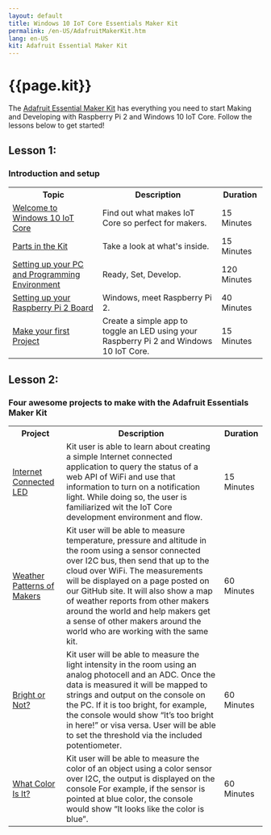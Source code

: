 ```yaml
---
layout: default
title: Windows 10 IoT Core Essentials Maker Kit
permalink: /en-US/AdafruitMakerKit.htm
lang: en-US
kit: Adafruit Essential Maker Kit
---
```

<h1 class="maker-kit section-heading">{{page.kit}}</h1>

<p>The <a target="_blank" href="http://adafruit.com/windows10iotpi2">Adafruit Essential Maker Kit</a> has everything you need to start Making and Developing with Raspberry Pi 2 and Windows 10 IoT Core. Follow the lessons below to get started! </p>

<div>
  <h2 class="maker-kit">Lesson 1: </h2>
  <h3 class="maker-kit">Introduction and setup</h3>
  <table class="table table-striped maker-kit">
    <tr>
      <th class="standardTH">Topic</th>
      <th class="standardTH">Description</th>
      <th>Duration</th>
    </tr>
    <tr>
      <td><a href="{{site.baseurl}}/{{page.lang}}/win10/AdafruitWelcome.htm">Welcome to Windows 10 IoT Core</a></td>
      <td>Find out what makes IoT Core so perfect for makers.</td>
      <td>15 Minutes</td>
    </tr>
    <tr>
      <td><a href="{{site.baseurl}}/{{page.lang}}/AdafruitKitContents.htm">Parts in the Kit</a></td>
      <td>Take a look at what's inside.</td>
      <td>15 Minutes</td>
    </tr>
    <tr>
      <td><a href="{{site.baseurl}}/{{page.lang}}/win10/KitSetupPCRPI.htm"> Setting up your PC and Programming Environment</a></td>
      <td>Ready, Set, Develop.</td>
      <td>120 Minutes</td>
    </tr>
    <tr>
      <td><a href="{{site.baseurl}}/{{page.lang}}/win10/KitSetupRPI.htm">Setting up your Raspberry Pi 2 Board</a></td>
      <td>Windows, meet Raspberry Pi 2.</td>
      <td>40 Minutes</td>
    </tr>
     <tr>
      <td><a href="{{site.baseurl}}/{{page.lang}}/win10/samples/KitBlinky.htm">Make your first Project</a></td>
      <td>Create a simple app to toggle an LED using your Raspberry Pi 2 and Windows 10 IoT Core.</td>
      <td>15 Minutes</td>
    </tr>
  </table>
</div>

<div>
  <h2 id="lessonTwo" class="maker-kit">Lesson 2: </h2>
  <h3 class="maker-kit">Four awesome projects to make with the Adafruit Essentials Maker Kit</h3>

  <table class="table table-striped maker-kit">
    <tr>
      <th class="standardTH">Project</th>
      <th class="standardTH">Description</th>
      <th>Duration</th>
    </tr>
    <tr>
      <td><a target="_blank" href="https://www.hackster.io/windowsiot/internet-connected-led">Internet Connected LED</a></td>
      <td>Kit user is able to learn about creating a simple Internet connected application to query the status of a web API of WiFi and use that information to turn on a notification light. While doing so, the user is familiarized wit the IoT Core development environment and flow.</td>
      <td>15 Minutes</td>
    </tr>
    <tr>
      <td><a target="_blank" href="https://www.hackster.io/windowsiot/weather-patterns-of-makers">Weather Patterns of Makers</a></td>
      <td>Kit user will be able to measure temperature, pressure and altitude in the room using a sensor connected over I2C bus, then send that up to the cloud over WiFi.  The measurements will be displayed on a page posted on our GitHub site.  It will also show a map of weather reports from other makers around the world and help makers get a sense of other makers around the world who are working with the same kit.</td>
      <td>60 Minutes</td>
    </tr>
    <tr>
      <td><a target="_blank" href="https://www.hackster.io/windowsiot/bright-or-not">Bright or Not?</a></td>
      <td>Kit user will be able to measure the light intensity in the room using an analog photocell and an ADC. Once the data is measured it will be mapped to strings and output on the console on the PC. If it is too bright, for example, the console would show “It’s too bright in here!” or visa versa. User will be able to set the threshold via the included potentiometer. </td>
      <td>60 Minutes</td>
    </tr>
    <tr>
      <td><a target="_blank" href="https://www.hackster.io/windowsiot/what-color-is-it">What Color Is It?</a></td>
      <td>Kit user will be able to measure the color of an object using a color sensor over I2C, the output is displayed on the console For example, if the sensor is pointed at blue color, the console would show “It looks like the color is blue”. </td>
      <td>60 Minutes</td>
    </tr>
  </table>
</div>

